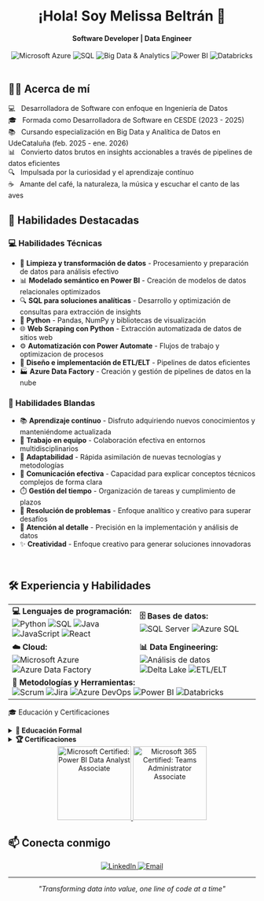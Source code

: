 <div align="center">
  <h1>¡Hola! Soy Melissa Beltrán 👋</h1>
</div>
<div align="center">
<h4>Software Developer | Data Engineer </h4>
</div>
<div align="center">
  <img src="https://img.shields.io/badge/Microsoft-Azure-7B68EE?style=for-the-badge&logo=microsoft-azure&logoColor=white" alt="Microsoft Azure" />
  <img src="https://img.shields.io/badge/SQL-800080?style=for-the-badge&logo=microsoft-sql-server&logoColor=white" alt="SQL" />
  <img src="https://img.shields.io/badge/Big%20Data-Analytics-9370DB?style=for-the-badge&logo=databricks&logoColor=white" alt="Big Data & Analytics" />
  <img src="https://img.shields.io/badge/Power%20BI-8A2BE2?style=for-the-badge&logo=power-bi&logoColor=white" alt="Power BI" />
  <img src="https://img.shields.io/badge/Databricks-9932CC?style=for-the-badge&logo=databricks&logoColor=white" alt="Databricks" />
</div>
<br>

## 👩‍💻 Acerca de mí

💻 &nbsp; Desarrolladora de Software con enfoque en Ingeniería de Datos  
🎓 &nbsp; Formada como Desarrolladora de Software en CESDE (2023 - 2025)  
📚 &nbsp; Cursando especialización en Big Data y Analítica de Datos en UdeCataluña (feb. 2025 - ene. 2026)  
📊 &nbsp; Convierto datos brutos en insights accionables a través de pipelines de datos eficientes  
🔍 &nbsp; Impulsada por la curiosidad y el aprendizaje contínuo  
☕ &nbsp; Amante del café, la naturaleza, la música y escuchar el canto de las aves

## 🚀 Habilidades Destacadas

### 💻 Habilidades Técnicas

- 🧹 **Limpieza y transformación de datos** - Procesamiento y preparación de datos para análisis efectivo
- 📊 **Modelado semántico en Power BI** - Creación de modelos de datos relacionales optimizados
- 🔍 **SQL para soluciones analíticas** - Desarrollo y optimización de consultas para extracción de insights
- 🐍 **Python** - Pandas, NumPy y bibliotecas de visualización
- 🌐 **Web Scraping con Python** - Extracción automatizada de datos de sitios web
- ⚙️ **Automatización con Power Automate** - Flujos de trabajo y optimizacion de procesos
- 🔄 **Diseño e implementación de ETL/ELT** - Pipelines de datos eficientes
- 🏭 **Azure Data Factory** - Creación y gestión de pipelines de datos en la nube

### 🌟 Habilidades Blandas

- 📚 **Aprendizaje contínuo** - Disfruto adquiriendo nuevos conocimientos y manteniéndome actualizada
- 🤝 **Trabajo en equipo** - Colaboración efectiva en entornos multidisciplinarios
- 🔄 **Adaptabilidad** - Rápida asimilación de nuevas tecnologías y metodologías
- 💬 **Comunicación efectiva** - Capacidad para explicar conceptos técnicos complejos de forma clara
- ⏱️ **Gestión del tiempo** - Organización de tareas y cumplimiento de plazos
- 🧩 **Resolución de problemas** - Enfoque analítico y creativo para superar desafíos
- 🔎 **Atención al detalle** - Precisión en la implementación y análisis de datos
- ✨ **Creatividad** - Enfoque creativo para generar soluciones innovadoras

<br>

## 🛠️ Experiencia y Habilidades

<table>
  <tr>
    <td>
      <strong>💻 Lenguajes de programación:</strong><br/>
      <img src="https://img.shields.io/badge/Python-9370DB?style=flat-square&logo=python&logoColor=white" alt="Python" />
      <img src="https://img.shields.io/badge/SQL-8A2BE2?style=flat-square&logo=mysql&logoColor=white" alt="SQL" />
      <img src="https://img.shields.io/badge/Java-7B68EE?style=flat-square&logo=java&logoColor=white" alt="Java" />
      <img src="https://img.shields.io/badge/JavaScript-9932CC?style=flat-square&logo=javascript&logoColor=white" alt="JavaScript" />
      <img src="https://img.shields.io/badge/React-800080?style=flat-square&logo=react&logoColor=white" alt="React" />
    </td>
    <td>
      <strong>🗄️ Bases de datos:</strong><br/>
      <img src="https://img.shields.io/badge/SQL%20Server-9370DB?style=flat-square&logo=microsoft-sql-server&logoColor=white" alt="SQL Server" />
      <img src="https://img.shields.io/badge/Azure%20SQL-7B68EE?style=flat-square&logo=microsoft-azure&logoColor=white" alt="Azure SQL" />
    </td>
  </tr>
  <tr>
    <td>
      <strong>☁️ Cloud:</strong><br/>
      <img src="https://img.shields.io/badge/Microsoft%20Azure-9932CC?style=flat-square&logo=microsoft-azure&logoColor=white" alt="Microsoft Azure" />
      <img src="https://img.shields.io/badge/Azure%20Data%20Factory-8A2BE2?style=flat-square&logo=microsoft-azure&logoColor=white" alt="Azure Data Factory" />
    </td>
    <td>
      <strong>📊 Data Engineering:</strong><br/>
      <img src="https://img.shields.io/badge/Análisis%20de%20datos-7B68EE?style=flat-square&logo=google-analytics&logoColor=white" alt="Análisis de datos" />
      <img src="https://img.shields.io/badge/Delta%20Lake-9370DB?style=flat-square&logo=databricks&logoColor=white" alt="Delta Lake" />
      <img src="https://img.shields.io/badge/ETL%2FELT-800080?style=flat-square&logo=apache-airflow&logoColor=white" alt="ETL/ELT" />
    </td>
  </tr>
  <tr>
    <td colspan="2">
      <strong>🔄 Metodologías y Herramientas:</strong><br/>
      <img src="https://img.shields.io/badge/Scrum-9932CC?style=flat-square&logo=scrumalliance&logoColor=white" alt="Scrum" />
      <img src="https://img.shields.io/badge/Jira-8A2BE2?style=flat-square&logo=jira&logoColor=white" alt="Jira" />
      <img src="https://img.shields.io/badge/Azure%20DevOps-7B68EE?style=flat-square&logo=azure-devops&logoColor=white" alt="Azure DevOps" />
      <img src="https://img.shields.io/badge/Power%20BI-9370DB?style=flat-square&logo=power-bi&logoColor=white" alt="Power BI" />
      <img src="https://img.shields.io/badge/Databricks-800080?style=flat-square&logo=databricks&logoColor=white" alt="Databricks" />
    </td>
  </tr>
</table>


🎓 Educación y Certificaciones
<details>
<summary><b>🏫 Educación Formal</b></summary>
<br>
<div style="display: flex; align-items: center; margin-bottom: 20px;">
  <img align="left" width="40" height="40" src="https://yt3.googleusercontent.com/9cnwlzHOV11HN1DzPjAD8Fub8_xDD6G8UWDgnyGFsxVRwzK76IyffTAYZAJCwdQwM5erz2A4=s900-c-k-c0x00ffffff-no-rj" alt="CESDE Logo" style="margin-right: 10px;">
  <div>
    <strong>Desarrolladora de Software</strong><br>
    CESDE<br>
    <i>2023 - 2025</i>
  </div>
</div>
<div style="display: flex; align-items: center; margin-bottom: 20px;">
  <img align="left" width="40" height="40" src="https://encrypted-tbn0.gstatic.com/images?q=tbn:ANd9GcQ30IfzxuVg4w5G3gy6wUZWdRuaGK6hHF5LQg&s" alt="UdeCataluña Logo" style="margin-right: 10px;">
  <div>
    <strong>Especialista en Big Data y Analítica de Datos</strong><br>
    UdeCataluña<br>
    <i>feb. 2025 - ene. 2026 (En curso)</i>
  </div>
</div>
<div style="display: flex; align-items: center;">
  <img align="left" width="40" height="40" src="https://media.licdn.com/dms/image/v2/C4D0BAQFgiHN95FLvOg/company-logo_200_200/company-logo_200_200/0/1642544512624/smartdataconsulting_logo?e=2147483647&v=beta&t=PjIjviHFAaVzrekkWr6d-roILUdZEDe8ND-bODxTdwo" alt="SmartData Logo" style="margin-right: 10px;">
  <div>
    <strong>Especialización de Ingeniería de Datos e IA con Azure</strong><br>
    SmartData Perú<br>
    <i><a href="https://smartdata.com.pe/certificados/index.php?id=2024111110571390" target="_blank">Ver certificado</a></i>
  </div>
</div>
</details>
<details>
<summary><b>🏆 Certificaciones</b></summary>
<br>
<div style="display: flex; align-items: center; margin-bottom: 20px;">
  <img align="left" width="40" height="40" src="https://static.platzi.com/media/platzi-isotipo@2x.png" alt="Platzi Logo" style="margin-right: 10px;">
  <div>
    <strong>Curso de Fundamentos de Ingeniería de Datos</strong><br>
    Platzi<br>
    <i>ene. 2025</i>
  </div>
</div>
<div style="display: flex; align-items: center; margin-bottom: 20px;">
  <img align="left" width="40" height="40" src="https://static.platzi.com/media/platzi-isotipo@2x.png" alt="Platzi Logo" style="margin-right: 10px;">
  <div>
    <strong>Curso de Databricks: Arquitectura Delta Lake</strong><br>
    Platzi<br>
    <i>ene. 2025</i>
  </div>
</div>
<div style="display: flex; align-items: center; margin-bottom: 20px;">
  <img align="left" width="40" height="40" src="https://static.platzi.com/media/platzi-isotipo@2x.png" alt="Platzi Logo" style="margin-right: 10px;">
  <div>
    <strong>Curso de Almacenamiento en Azure</strong><br>
    Platzi<br>
    <i>abr. 2025</i>
  </div>
</div>
<div style="display: flex; align-items: center; margin-bottom: 20px;">
  <img align="left" width="40" height="40" src="https://static.platzi.com/media/platzi-isotipo@2x.png" alt="Platzi Logo" style="margin-right: 10px;">
  <div>
    <strong>Data Engineer</strong><br>
    Platzi<br>
    <i>mar. 2025</i>
  </div>
</div>
<div style="display: flex; align-items: center;">
  <img align="left" width="40" height="40" src="https://tenereteam.s3.us-west-1.amazonaws.com/678a2f2f65a69?v=1739547576" alt="CertiProf Logo" style="margin-right: 10px;">
  <div>
    <strong>Prompt Engineering Foundation Learner</strong><br>
    CertiProf<br>
    <i>ene. 2025</i>
  </div>
</div>
</details>
<div align="center">
  <a href="https://www.credly.com/badges/b8672003-336d-43d4-ba8b-ee8ad092e344/public_url" target="_blank">
    <img src="https://images.credly.com/size/680x680/images/4e3d6f9f-55d7-4ea7-b0e6-f4d4ff543e22/image.png" width="150" height="150" alt="Microsoft Certified: Power BI Data Analyst Associate"/>
  </a>
  <a href="https://www.credly.com/badges/37c3fc33-21c4-4a14-8d1e-03119160657a/public_url" target="_blank">
    <img src="https://images.credly.com/size/680x680/images/eca4984f-0df0-421f-a4c0-dba5d34994c7/blob" width="150" height="150" alt="Microsoft 365 Certified: Teams Administrator Associate"/>
  </a>
</div>


## 📫 Conecta conmigo

<div align="center">
  <a href="https://linkedin.com/in/melissabc" target="_blank">
    <img src="https://img.shields.io/badge/LinkedIn-8A2BE2?style=for-the-badge&logo=linkedin&logoColor=white" alt="LinkedIn"/>
  </a>
  <a href="mailto:beltrancolon23@gmail.com">
    <img src="https://img.shields.io/badge/Email-9370DB?style=for-the-badge&logo=gmail&logoColor=white" alt="Email"/>
  </a>
</div>

---

<div align="center">
  <i>"Transforming data into value, one line of code at a time"</i>
</div>
